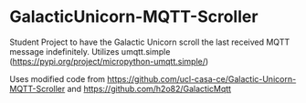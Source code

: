 # GalacticUnicorn-MQTT-Scroller
Student Project to have the Galactic Unicorn scroll the last received MQTT message indefinitely. Utilizes umqtt.simple (https://pypi.org/project/micropython-umqtt.simple/)


Uses modified code from https://github.com/ucl-casa-ce/Galactic-Unicorn-MQTT-Scroller and https://github.com/h2o82/GalacticMqtt
